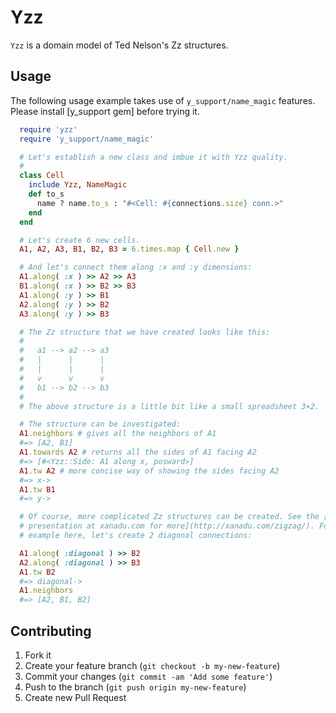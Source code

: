  # Yzz

`Yzz` is a domain model of Ted Nelson's Zz structures. 

## Usage

The following usage example takes use of `y_support/name_magic` features.
Please install [y_support gem] before trying it.
```ruby
  require 'yzz'
  require 'y_support/name_magic'

  # Let's establish a new class and imbue it with Yzz quality.
  #
  class Cell
    include Yzz, NameMagic
    def to_s
      name ? name.to_s : "#<Cell: #{connections.size} conn.>"
    end
  end

  # Let's create 6 new cells.
  A1, A2, A3, B1, B2, B3 = 6.times.map { Cell.new }

  # And let's connect them along :x and :y dimensions:
  A1.along( :x ) >> A2 >> A3
  B1.along( :x ) >> B2 >> B3
  A1.along( :y ) >> B1
  A2.along( :y ) >> B2
  A3.along( :y ) >> B3

  # The Zz structure that we have created looks like this:
  #
  #   a1 --> a2 --> a3
  #   |      |      |
  #   |      |      |
  #   v      v      v
  #   b1 --> b2 --> b3
  #
  # The above structure is a little bit like a small spreadsheet 3×2.

  # The structure can be investigated:
  A1.neighbors # gives all the neighbors of A1
  #=> [A2, B1]
  A1.towards A2 # returns all the sides of A1 facing A2
  #=> [#<Yzz::Side: A1 along x, posward>]
  A1.tw A2 # more concise way of showing the sides facing A2
  #=> x->
  A1.tw B1
  #=> y->

  # Of course, more complicated Zz structures can be created. See the [online
  # presentation at xanadu.com for more](http://xanadu.com/zigzag/). For a small
  # example here, let's create 2 diagonal connections:

  A1.along( :diagonal ) >> B2
  A2.along( :diagonal ) >> B3
  A1.tw B2
  #=> diagonal->
  A1.neighbors
  #=> [A2, B1, B2]
```

## Contributing

1. Fork it
2. Create your feature branch (`git checkout -b my-new-feature`)
3. Commit your changes (`git commit -am 'Add some feature'`)
4. Push to the branch (`git push origin my-new-feature`)
5. Create new Pull Request
